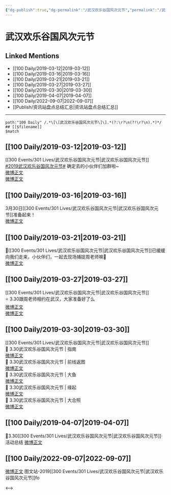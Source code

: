 ```yaml
---
{"dg-publish":true,"dg-permalink":"/武汉欢乐谷国风次元节","permalink":"/武汉欢乐谷国风次元节/","created":"2022-12-07T16:45:33.000+08:00","updated":"2023-04-10T16:23:07.477+08:00"}
---
```


# 武汉欢乐谷国风次元节

## Linked Mentions
- [[100 Daily/2019-03-12\|2019-03-12]]
- [[100 Daily/2019-03-16\|2019-03-16]]
- [[100 Daily/2019-03-21\|2019-03-21]]
- [[100 Daily/2019-03-27\|2019-03-27]]
- [[100 Daily/2019-03-30\|2019-03-30]]
- [[100 Daily/2019-04-07\|2019-04-07]]
- [[100 Daily/2022-09-07\|2022-09-07]]
- [[Publish/资讯站盘点总结汇总\|资讯站盘点总结汇总]]


---

```expander
path:"100 Daily" /.*\[\[武汉欢乐谷国风次元节\]\].*(?:\r?\n(?!\r?\n).*)*/
## [[$filename]]
$match
```
## [[100 Daily/2019-03-12\|2019-03-12]]
[[300 Events/301 Lives/武汉欢乐谷国风次元节\|武汉欢乐谷国风次元节]]  
[#2019武汉欢乐谷国风次元节#](https://s.weibo.com/weibo?q=%232019%E6%AD%A6%E6%B1%89%E6%AC%A2%E4%B9%90%E8%B0%B7%E5%9B%BD%E9%A3%8E%E6%AC%A1%E5%85%83%E8%8A%82%23) 确定去的小伙伴们加群啦~  
[微博正文](https://weibo.com/detail/4348924892431182)  
[微博正文](https://weibo.com/detail/4349061949289902)

## [[100 Daily/2019-03-16\|2019-03-16]]
3月30日[[300 Events/301 Lives/武汉欢乐谷国风次元节\|武汉欢乐谷国风次元节]]准备起来！  
[微博正文](https://weibo.com/detail/4350275303453643)

## [[100 Daily/2019-03-21\|2019-03-21]]
📢[[300 Events/301 Lives/武汉欢乐谷国风次元节\|武汉欢乐谷国风次元节]]已缓缓向我们走来，小伙伴们，一起去现场捕捉周老师嘛🐰  
[微博正文](https://m.weibo.cn/6466290670/4352198622734434)
## [[100 Daily/2019-03-27\|2019-03-27]]
[[300 Events/301 Lives/武汉欢乐谷国风次元节\|武汉欢乐谷国风次元节]]  
⭐ 3.30跟周老师相约在武汉，大家准备好了么  
[微博正文](https://m.weibo.cn/6466290670/4354457758821837)  
[微博正文](https://m.weibo.cn/6466290670/4354516092981873)
## [[100 Daily/2019-03-30\|2019-03-30]]
[[300 Events/301 Lives/武汉欢乐谷国风次元节\|武汉欢乐谷国风次元节]]  
🔔 3.30武汉欢乐谷国风次元节 | 指南  
[微博正文](https://m.weibo.cn/6466290670/4355483529514777)  
🔔 3.30武汉欢乐谷国风次元节 | 前线返图  
[微博正文](https://m.weibo.cn/6466290670/4355501326787271)  
🔔 3.30武汉欢乐谷国风次元节 | 大鱼  
[微博正文](https://m.weibo.cn/6466290670/4355536818072317)  
🔔 3.30武汉欢乐谷国风次元节 | 缘起  
[微博正文](https://m.weibo.cn/6466290670/4355545852671516)  
🔔 3.30武汉欢乐谷国风次元节 | 大合照  
[微博正文](https://m.weibo.cn/6466290670/4355551880205043)
## [[100 Daily/2019-04-07\|2019-04-07]]
🌿3.30[[300 Events/301 Lives/武汉欢乐谷国风次元节\|武汉欢乐谷国风次元节]]·活动总结 [微博正文](https://weibo.com/6466290670/HovUAwVhg)
## [[100 Daily/2022-09-07\|2022-09-07]]
[微博正文](https://m.weibo.cn/6987697229/4811029144667083) 图文站-2019[[300 Events/301 Lives/武汉欢乐谷国风次元节\|武汉欢乐谷国风次元节]]fo

<-->